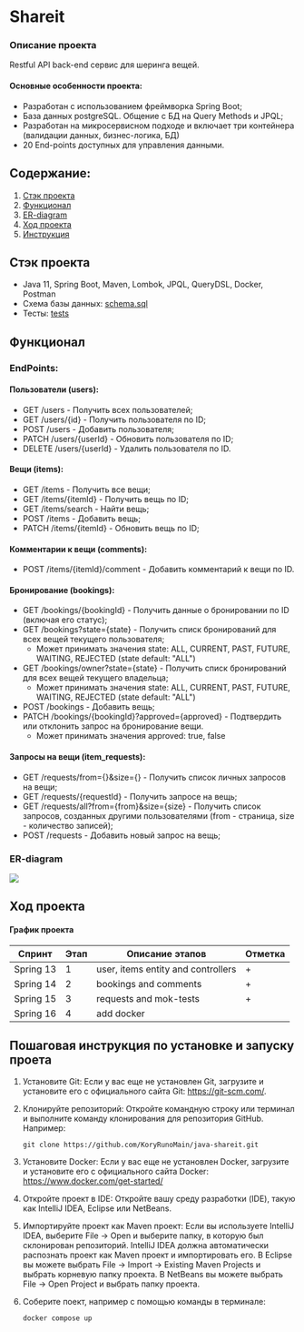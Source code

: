 # Shareit

### Описание проекта

Restful API back-end сервис для шеринга вещей.

#### Основные особенности проекта:

- Разработан с использованием фреймворка Spring Boot;
- База данных postgreSQL. Общение с БД на Query Methods и JPQL;
- Разработан на микросервисном подходе и включает три контейнера (валидации данных, бизнес-логика, БД)
- 20 End-points доступных для управления данными.

## Содержание:

1. [Стэк проекта](#стэк-проекта)
2. [Функционал](#функционал)
3. [ER-diagram](#er-diagram)
4. [Ход проекта](#ход-проекта)
5. [Инструкция](#пошаговая-инструкция-по-установке-и-запуску-проета)

## Стэк проекта

- Java 11, Spring Boot, Maven, Lombok, JPQL, QueryDSL, Docker, Postman
- Схема базы данных: [schema.sql](server/src/main/resources/schema.sql)
- Тесты: [tests](postman)

## Функционал

### EndPoints:

#### Пользователи (users):
+ GET /users - Получить всех пользователей;
+ GET /users/{id} - Получить пользователя по ID;
+ POST /users - Добавить пользователя;
+ PATCH /users/{userId} - Обновить пользователя по ID;
+ DELETE /users/{userId} - Удалить пользователя по ID.

#### Вещи (items):
+ GET /items - Получить все вещи;
+ GET /items/{itemId} - Получить вещь по ID;
+ GET /items/search - Найти вещь;
+ POST /items - Добавить вещь;
+ PATCH /items/{itemId} - Обновить вещь по ID;

#### Комментарии к вещи (comments):
+ POST /items/{itemId}/comment - Добавить комментарий к вещи по ID.

#### Бронирование (bookings):
+ GET /bookings/{bookingId} - Получить данные о бронировании по ID (включая его статус);
+ GET /bookings?state={state} - Получить списк бронирований для всех вещей текущего пользователя; 
  - Может принимать значения state: ALL, CURRENT, PAST, FUTURE, WAITING, REJECTED (state default: "ALL")
+ GET /bookings/owner?state={state} - Получить списк бронирований для всех вещей текущего владельца;
  - Может принимать значения state: ALL, CURRENT, PAST, FUTURE, WAITING, REJECTED (state default: "ALL")
+ POST /bookings - Добавить вещь;
+ PATCH /bookings/{bookingId}?approved={approved} - Подтвердить или отклонить запрос на бронирование вещи.
  - Может принимать значения approved: true, false

#### Запросы на вещи (item_requests):
+ GET /requests/from={}&size={} - Получить список личных запросов на вещи;
+ GET /requests/{requestId} - Получить запросе на вещь;
+ GET /requests/all?from={from}&size={size} - Получить список запросов, созданных другими пользователями 
(from - страница, size - количество записей);
+ POST /requests - Добавить новый запрос на вещь;

### ER-diagram

![](server/src/main/resources/ER-diagram.png)

## Ход проекта

#### График проекта

| Спринт    | Этап | Описание этапов                     | Отметка |
|-----------|----|-------------------------------------|---------|
| Spring 13 | 1  | user, items entity and controllers  | +       |
| Spring 14 | 2  | bookings and comments               | +       |
| Spring 15 | 3  | requests and mok-tests              | +       |
| Spring 16 | 4  | add docker                          |         |


## Пошаговая инструкция по установке и запуску проета

1. Установите Git: Если у вас еще не установлен Git, загрузите и установите его с официального сайта
   Git: https://git-scm.com/.
2. Клонируйте репозиторий: Откройте командную строку или терминал и выполните команду клонирования для репозитория
   GitHub. Например:
    ```
    git clone https://github.com/KoryRunoMain/java-shareit.git
    ```

3. Установите Docker: Если у вас еще не установлен Docker, загрузите и установите его с официального сайта
    Docker: https://www.docker.com/get-started/

3. Откройте проект в IDE: Откройте вашу среду разработки (IDE), такую как IntelliJ IDEA, Eclipse или NetBeans.
4. Импортируйте проект как Maven проект: Если вы используете IntelliJ IDEA,
   выберите File -> Open и выберите папку, в которую был склонирован репозиторий.
   IntelliJ IDEA должна автоматически распознать проект как Maven проект и импортировать его.
   В Eclipse вы можете выбрать File -> Import -> Existing Maven Projects и выбрать корневую папку проекта.
   В NetBeans вы можете выбрать File -> Open Project и выбрать папку проекта.
5. Соберите поект, например с помощью команды в терминале:
    ```
    docker compose up
    ```